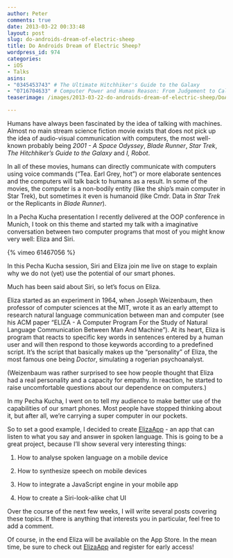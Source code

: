 ```yaml
---
author: Peter
comments: true
date: 2013-03-22 00:33:48
layout: post
slug: do-androids-dream-of-electric-sheep
title: Do Androids Dream of Electric Sheep?
wordpress_id: 974
categories:
- iOS
- Talks
asins: 
- "0345453743" # The Ultimate Hitchhiker's Guide to the Galaxy
- "0716704633" # Computer Power and Human Reason: From Judgement to Calculation
teaserimage: /images/2013-03-22-do-androids-dream-of-electric-sheep/DoAndroidsTeaser_150x150

---
```


Humans have always been fascinated by the idea of talking with machines. Almost no main stream science fiction movie exists that does not pick up the idea of audio-visual communication with computers, the most well-known probably being _2001 - A Space Odyssey_, _Blade Runner_, _Star Trek_, _The Hitchhiker’s Guide to the Galaxy_ and _I, Robot_.

<!-- more -->

In all of these movies, humans can directly communicate with computers using voice commands (“Tea. Earl Grey, hot”) or more elaborate sentences and the computers will talk back to humans as a result. In some of the movies, the computer is a non-bodily entity (like the ship’s main computer in Star Trek), but sometimes it even is humanoid (like Cmdr. Data in _Star Trek_ or the Replicants in _Blade Runner_).

In a Pecha Kucha presentation I recently delivered at the OOP conference in Munich, I took on this theme and started my talk with a imaginative conversation between two computer programs that most of you might know very well: Eliza and Siri.


{% vimeo 61467056 %}

In this Pecha Kucha session, Siri and Eliza join me live on stage to explain why we do not (yet) use the potential of our smart phones.

Much has been said about Siri, so let’s focus on Eliza.

Eliza started as an experiment in 1964, when Joseph Weizenbaum, then professor of computer sciences at the MIT, wrote it as an early attempt to research natural language communication between man and computer (see his ACM paper “ELIZA - A Computer Program For the Study of Natural Language Communication Between Man And Machine”). At its heart, Eliza is program that reacts to specific key words in sentences entered by a human user and will then respond to those keywords according to a predefined script. It’s the script that basically makes up the “personality” of Eliza, the most famous one being _Doctor_, simulating a rogerian psychoanalyst.

(Weizenbaum was rather surprised to see how people thought that Eliza had a real personality and a capacity for empathy. In reaction, he started to raise uncomfortable questions about our dependence on computers.)

In my Pecha Kucha, I went on to tell my audience to make better use of the capabilities of our smart phones. Most people have stopped thinking about it, but after all, we’re carrying a super computer in our pockets.

So to set a good example, I decided to create [ElizaApp](http://elizaapp.com) - an app that can listen to what you say and answer in spoken language. This is going to be a great project, because I’ll show several very interesting things:

1. How to analyse spoken language on a mobile device

2. How to synthesize speech on mobile devices

3. How to integrate a JavaScript engine in your mobile app

4. How to create a Siri-look-alike chat UI

Over the course of the next few weeks, I will write several posts covering these topics. If there is anything that interests you in particular, feel free to add a comment.

Of course, in the end Eliza will be available on the App Store. In the mean time, be sure to check out [ElizaApp](http://elizaapp.com) and register for early access!
